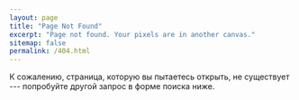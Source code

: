 ```yaml
---
layout: page
title: "Page Not Found"
excerpt: "Page not found. Your pixels are in another canvas."
sitemap: false
permalink: /404.html
---  
```


К сожалению, страница, которую вы пытаетесь открыть, не существует --- попробуйте другой запрос в форме поиска ниже.

<script type="text/javascript">
  var GOOG_FIXURL_LANG = 'ru';
  var GOOG_FIXURL_SITE = '{{ site.url }}'
</script>
<script type="text/javascript"
  src="//linkhelp.clients.google.com/tbproxy/lh/wm/fixurl.js">
</script>